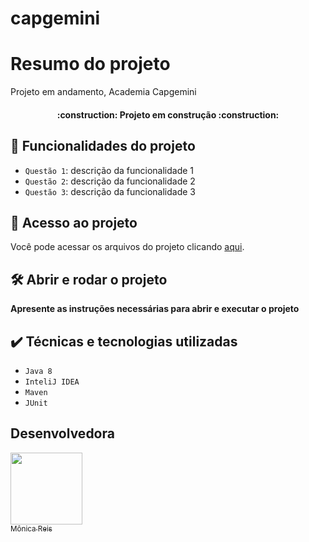 # capgemini

# Resumo do projeto
Projeto em andamento, Academia Capgemini

<h4 align="center"> 
    :construction:  Projeto em construção  :construction:
</h4>

## :hammer: Funcionalidades do projeto

- `Questão 1`: descrição da funcionalidade 1
- `Questão 2`: descrição da funcionalidade 2
- `Questão 3`: descrição da funcionalidade 3

## 📁 Acesso ao projeto

Você pode acessar os arquivos do projeto clicando [aqui](https://github.com/gui-lirasilva/Edige-POO/tree/master/src).

## 🛠️ Abrir e rodar o projeto

**Apresente as instruções necessárias para abrir e executar o projeto**

## ✔️ Técnicas e tecnologias utilizadas

- ``Java 8``
- ``InteliJ IDEA``
- ``Maven``
- ``JUnit``

## Desenvolvedora
[<img src="https://avatars.githubusercontent.com/u/84407215?v=4" width=115><br><sub>Mônica Reis</sub>](https://github.com/monicagmreis) 
